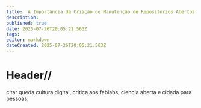 ```yaml
---
title:  A Importância da Criação de Manutenção de Repositórios Abertos como Ambientes de Experimentação
description: 
published: true
date: 2025-07-26T20:05:21.563Z
tags: 
editor: markdown
dateCreated: 2025-07-26T20:05:21.563Z
---
```


# Header//

citar queda cultura digital, critica aos fablabs, ciencia aberta e cidada para pessoas;